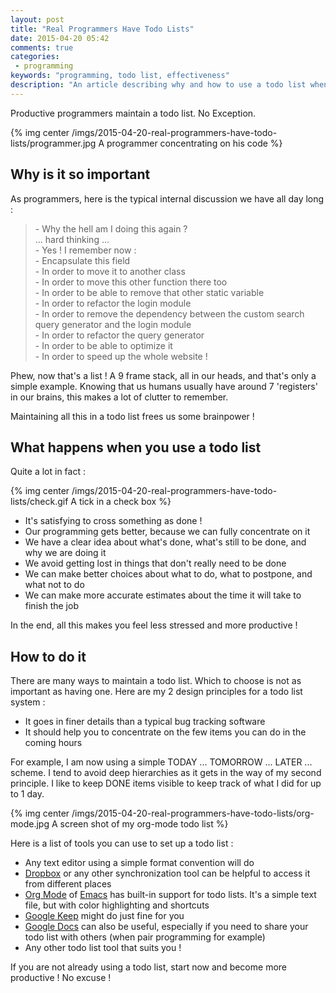 ```yaml
---
layout: post
title: "Real Programmers Have Todo Lists"
date: 2015-04-20 05:42
comments: true
categories:
 - programming
keywords: "programming, todo list, effectiveness"
description: "An article describing why and how to use a todo list when programming"
---
```

Productive programmers maintain a todo list. No Exception.

{% img center /imgs/2015-04-20-real-programmers-have-todo-lists/programmer.jpg A programmer concentrating on his code %}

## Why is it so important

As programmers, here is the typical internal discussion we have all day long :

> \- Why the hell am I doing this again ?<br>
> ... hard thinking ...<br>
> \- Yes ! I remember now :<br>
> \- Encapsulate this field<br>
> \- In order to move it to another class<br>
> \- In order to move this other function there too<br>
> \- In order to be able to remove that other static variable<br>
> \- In order to refactor the login module<br>
> \- In order to remove the dependency between the custom search query generator and the login module<br>
> \- In order to refactor the query generator<br>
> \- In order to be able to optimize it<br>
> \- In order to speed up the whole website !

Phew, now that's a list ! A 9 frame stack, all in our heads, and that's only a simple example. Knowing that us humans usually have around 7 'registers' in our brains, this makes a lot of clutter to remember.

Maintaining all this in a todo list frees us some brainpower !

## What happens when you use a todo list

Quite a lot in fact :

{% img center /imgs/2015-04-20-real-programmers-have-todo-lists/check.gif A tick in a check box %}

- It's satisfying to cross something as done !
- Our programming gets better, because we can fully concentrate on it
- We have a clear idea about what's done, what's still to be done, and why we are doing it
- We avoid getting lost in things that don't really need to be done
- We can make better choices about what to do, what to postpone, and what not to do
- We can make more accurate estimates about the time it will take to finish the job

In the end, all this makes you feel less stressed and more productive !

## How to do it

There are many ways to maintain a todo list. Which to choose is not as important as having one. Here are my 2 design principles for a todo list system :

* It goes in finer details than a typical bug tracking software
* It should help you to concentrate on the few items you can do in the coming hours

For example, I am now using a simple TODAY ... TOMORROW ... LATER ... scheme. I tend to avoid deep hierarchies as it gets in the way of my second principle. I like to keep DONE items visible to keep track of what I did for up to 1 day.

{% img center /imgs/2015-04-20-real-programmers-have-todo-lists/org-mode.jpg A screen shot of my org-mode todo list %}

Here is a list of tools you can use to set up a todo list :

- Any text editor using a simple format convention will do
- [Dropbox](http://www.dropbox.com) or any other synchronization tool can be helpful to access it from different places
- [Org Mode](http://orgmode.org/) of [Emacs](https://www.gnu.org/software/emacs/) has built-in support for todo lists. It's a simple text file, but with color highlighting and shortcuts
- [Google Keep](https://keep.google.com/) might do just fine for you
- [Google Docs](https://docs.google.com) can also be useful, especially if you need to share your todo list with others (when pair programming for example)
- Any other todo list tool that suits you !

If you are not already using a todo list, start now and become more productive ! No excuse !